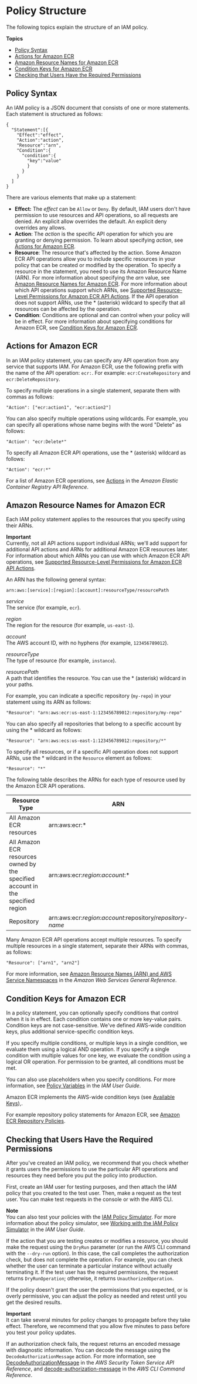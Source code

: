 # Policy Structure<a name="iam-policy-structure"></a>

The following topics explain the structure of an IAM policy\.

**Topics**
+ [Policy Syntax](#policy-syntax)
+ [Actions for Amazon ECR](#UsingWithECR_Actions)
+ [Amazon Resource Names for Amazon ECR](#ECR_ARN_Format)
+ [Condition Keys for Amazon ECR](#amazon-ecr-keys)
+ [Checking that Users Have the Required Permissions](#check-required-permissions)

## Policy Syntax<a name="policy-syntax"></a>

An IAM policy is a JSON document that consists of one or more statements\. Each statement is structured as follows:

```
{
  "Statement":[{
    "Effect":"effect",
    "Action":"action",
    "Resource":"arn",
    "Condition":{
      "condition":{
        "key":"value"
        }
      }
    }
  ]
}
```

There are various elements that make up a statement:
+ **Effect:** The *effect* can be `Allow` or `Deny`\. By default, IAM users don't have permission to use resources and API operations, so all requests are denied\. An explicit allow overrides the default\. An explicit deny overrides any allows\.
+ **Action**: The *action* is the specific API operation for which you are granting or denying permission\. To learn about specifying *action*, see [Actions for Amazon ECR](#UsingWithECR_Actions)\. 
+ **Resource**: The resource that's affected by the action\. Some Amazon ECR API operations allow you to include specific resources in your policy that can be created or modified by the operation\. To specify a resource in the statement, you need to use its Amazon Resource Name \(ARN\)\. For more information about specifying the *arn* value, see [Amazon Resource Names for Amazon ECR](#ECR_ARN_Format)\. For more information about which API operations support which ARNs, see [Supported Resource\-Level Permissions for Amazon ECR API Actions](ecr-supported-iam-actions-resources.md)\. If the API operation does not support ARNs, use the \* \(asterisk\) wildcard to specify that all resources can be affected by the operation\. 
+ **Condition**: Conditions are optional and can control when your policy will be in effect\. For more information about specifying conditions for Amazon ECR, see [Condition Keys for Amazon ECR](#amazon-ecr-keys)\.

## Actions for Amazon ECR<a name="UsingWithECR_Actions"></a>

In an IAM policy statement, you can specify any API operation from any service that supports IAM\. For Amazon ECR, use the following prefix with the name of the API operation: `ecr:`\. For example: `ecr:CreateRepository` and `ecr:DeleteRepository`\.

To specify multiple operations in a single statement, separate them with commas as follows:

```
"Action": ["ecr:action1", "ecr:action2"]
```

You can also specify multiple operations using wildcards\. For example, you can specify all operations whose name begins with the word "Delete" as follows:

```
"Action": "ecr:Delete*"
```

To specify all Amazon ECR API operations, use the \* \(asterisk\) wildcard as follows:

```
"Action": "ecr:*"
```

For a list of Amazon ECR operations, see [Actions](http://docs.aws.amazon.com/AmazonECR/latest/APIReference/API_Operations.html) in the *Amazon Elastic Container Registry API Reference*\.

## Amazon Resource Names for Amazon ECR<a name="ECR_ARN_Format"></a>

Each IAM policy statement applies to the resources that you specify using their ARNs\. 

**Important**  
Currently, not all API actions support individual ARNs; we'll add support for additional API actions and ARNs for additional Amazon ECR resources later\. For information about which ARNs you can use with which Amazon ECR API operations, see [Supported Resource\-Level Permissions for Amazon ECR API Actions](ecr-supported-iam-actions-resources.md)\. 

An ARN has the following general syntax:

```
arn:aws:[service]:[region]:[account]:resourceType/resourcePath
```

*service*  
The service \(for example, `ecr`\)\.

*region*  
The region for the resource \(for example, `us-east-1`\)\.

*account*  
The AWS account ID, with no hyphens \(for example, `123456789012`\)\.

*resourceType*  
The type of resource \(for example, `instance`\)\.

*resourcePath*  
A path that identifies the resource\. You can use the \* \(asterisk\) wildcard in your paths\.

For example, you can indicate a specific repository \(`my-repo`\) in your statement using its ARN as follows: 

```
"Resource": "arn:aws:ecr:us-east-1:123456789012:repository/my-repo"
```

You can also specify all repositories that belong to a specific account by using the \* wildcard as follows:

```
"Resource": "arn:aws:ecs:us-east-1:123456789012:repository/*"
```

To specify all resources, or if a specific API operation does not support ARNs, use the \* wildcard in the `Resource` element as follows:

```
"Resource": "*"
```

The following table describes the ARNs for each type of resource used by the Amazon ECR API operations\. 


| Resource Type | ARN | 
| --- | --- | 
|  All Amazon ECR resources  |  arn:aws:ecr:\*  | 
|  All Amazon ECR resources owned by the specified account in the specified region  |  arn:aws:ecr:*region*:*account*:\*  | 
|  Repository  |  arn:aws:ecr:*region*:*account*:repository/*repository\-name*  | 

Many Amazon ECR API operations accept multiple resources\. To specify multiple resources in a single statement, separate their ARNs with commas, as follows:

```
"Resource": ["arn1", "arn2"]
```

For more information, see [Amazon Resource Names \(ARN\) and AWS Service Namespaces](http://docs.aws.amazon.com/general/latest/gr/aws-arns-and-namespaces.html) in the *Amazon Web Services General Reference*\. 

## Condition Keys for Amazon ECR<a name="amazon-ecr-keys"></a>

In a policy statement, you can optionally specify conditions that control when it is in effect\. Each condition contains one or more key\-value pairs\. Condition keys are not case\-sensitive\. We've defined AWS\-wide condition keys, plus additional service\-specific condition keys\.

If you specify multiple conditions, or multiple keys in a single condition, we evaluate them using a logical AND operation\. If you specify a single condition with multiple values for one key, we evaluate the condition using a logical OR operation\. For permission to be granted, all conditions must be met\.

You can also use placeholders when you specify conditions\. For more information, see [Policy Variables](http://docs.aws.amazon.com/IAM/latest/UserGuide/PolicyVariables.html) in the *IAM User Guide*\.

Amazon ECR implements the AWS\-wide condition keys \(see [Available Keys](http://docs.aws.amazon.com/IAM/latest/UserGuide/AccessPolicyLanguage_ElementDescriptions.html#AvailableKeys)\),\.

For example repository policy statements for Amazon ECR, see [Amazon ECR Repository Policies](RepositoryPolicies.md)\.

## Checking that Users Have the Required Permissions<a name="check-required-permissions"></a>

After you've created an IAM policy, we recommend that you check whether it grants users the permissions to use the particular API operations and resources they need before you put the policy into production\.

First, create an IAM user for testing purposes, and then attach the IAM policy that you created to the test user\. Then, make a request as the test user\. You can make test requests in the console or with the AWS CLI\. 

**Note**  
You can also test your policies with the [IAM Policy Simulator](https://policysim.aws.amazon.com/home/index.jsp?#)\. For more information about the policy simulator, see [Working with the IAM Policy Simulator](http://docs.aws.amazon.com/IAM/latest/UserGuide/policies_testing-policies.html) in the *IAM User Guide*\.

If the action that you are testing creates or modifies a resource, you should make the request using the `DryRun` parameter \(or run the AWS CLI command with the `--dry-run` option\)\. In this case, the call completes the authorization check, but does not complete the operation\. For example, you can check whether the user can terminate a particular instance without actually terminating it\. If the test user has the required permissions, the request returns `DryRunOperation`; otherwise, it returns `UnauthorizedOperation`\.

If the policy doesn't grant the user the permissions that you expected, or is overly permissive, you can adjust the policy as needed and retest until you get the desired results\. 

**Important**  
It can take several minutes for policy changes to propagate before they take effect\. Therefore, we recommend that you allow five minutes to pass before you test your policy updates\.

If an authorization check fails, the request returns an encoded message with diagnostic information\. You can decode the message using the `DecodeAuthorizationMessage` action\. For more information, see [DecodeAuthorizationMessage](http://docs.aws.amazon.com/STS/latest/APIReference/API_DecodeAuthorizationMessage.html) in the *AWS Security Token Service API Reference*, and [decode\-authorization\-message](http://docs.aws.amazon.com/cli/latest/reference/sts/decode-authorization-message.html) in the *AWS CLI Command Reference*\.
